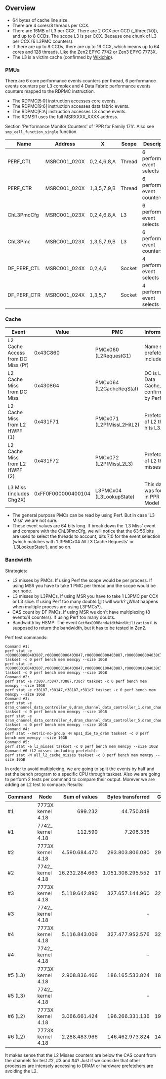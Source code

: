 ## Overview

- 64 bytes of cache line size.
- There are 4 cores/8 threads per CCX.
- There are 16MB of L3 per CCX. There are 2 CCX per CCD (_lthree[1:0]), and up to 8 CCDs. The scope L3 is per CCX. Because one chunk of L3 per CCX (6 L3PMC counters).
- If there are up to 8 CCDs, there are up to 16 CCX, which means up to 64 cores and 128 threads. Like the Zen2 EPYC 7742 or Zen3 EPYC 7773X.
- The L3 is a victim cache (confirmed by [Wikichip](https://en.wikichip.org/wiki/amd/microarchitectures/zen_2)).

### PMUs

There are 6 core performance events counters per thread, 6 performance events counters per L3 complex and 4 Data Fabric performance events counters mapped to the RDPMC instruction.

- The RDPMC[5:0] instruction accesses core events.
- The RDPMC[9:6] instruction accesses data fabric events.
- The RDPMC[F:A] instruction accesses L3 cache events.
- The RDMSR uses the full MSRXXXX_XXXX address.

Section 'Performance Monitor Counters' of 'PPR for Family 17h'. Also see `smp_call_function_single` function.

| Name        | Address      | X           | Scope  | Description                  |
|-------------|--------------|-------------|--------|------------------------------|
| PERF_CTL    | MSRC001_020X | 0,2,4,6,8,A | Thread | 6 performance event selects  |
| PERF_CTR    | MSRC001_020X | 1,3,5,7,9,B | Thread | 6 performance event counters |
| ChL3PmcCfg  | MSRC001_023X | 0,2,4,6,8,A | L3     | 6 performance event selects  |
| ChL3Pmc     | MSRC001_023X | 1,3,5,7,9,B | L3     | 6 performance event counters |
| DF_PERF_CTL | MSRC001_024X | 0,2,4,6     | Socket | 4 performance event selects  |
| DF_PERF_CTR | MSRC001_024X | 1,3,5,7     | Socket | 4 performance event selects  |

### Cache

| Event                             | Value              | PMC                       | Information                               |
|-----------------------------------|--------------------|---------------------------|-------------------------------------------|
| L2 Cache Access from DC Miss (Pf) | 0x43C860           | PMCx060 (L2RequestG1)     | Name says prefetch is included.           |
| L2 Cache Miss from DC Miss        | 0x430864           | PMCx064 (L2CacheReqStat)  | DC is L1 Data Cache, confirmed by Perf.   |
| L2 Cache Miss from L2 HWPF (1)    | 0x431F71           | PMCx071 (L2PfMissL2HitL2) | Prefetches of L2 that hits L3.            |
| L2 Cache Miss from L2 HWPF (2)    | 0x431F72           | PMCx072 (L2PfMissL2L3)    | Prefetches of L2 that misses L3.          |
| L3 Miss (includes Chg2X)          | 0xFF0F000000400104 | L3PMCx04 (L3LookupState)  | This data was found in PPR for Model 31h. |

- The general purpose PMCs can be read by using Perf. But in case 'L3 Miss' we are not sure.
- These event values are 64 bits long. If break down the 'L3 Miss' event and compare with the ChL3PmcCfg, we will notice that  the 63:56 bits are used to select the threads to account, bits 7:0 for the event selection (which matches with 'L3PMCx04 All L3 Cache Requests' or 'L3LookupState'), and so on.

### Bandwidth

Strategies:
- L2 misses by PMCs. If using Perf the scope would be per process. If using MSR you have to take 1 PMC per thread and the scope would be per node.
- L3 misses by L3PMCs. If using MSR you have to take 1 L3PMC per CCX or L3 slice. If using Perf too many doubts (¿It will work? ¿What happens when multiple process are using L3PMCs?).
- CAS count by DF PMCs. If using MSR we don't have multiplexing (8 events/4 counters). If using Perf too many doubts.
- Bandwidth by HSMP. The event `GetMaxDDRBandwidthAndUtilization` it is supposed to return the bandwidth, but it has to be tested in Zen2.

Perf test commands:
```
Command #1:
perf stat -e r0000000000403807,r0000000000403847,r0000000000403887,r00000000004038C7 taskset -c 0 perf bench mem memcpy --size 10GB
perf stat -e r0000000100403807,r0000000100403847,r0000000100403887,r00000001004038C7 taskset -c 0 perf bench mem memcpy --size 10GB
Command #2:
perf stat -e r3807,r3847,r3887,r38c7 taskset -c 0 perf bench mem memcpy --size 10GB
perf stat -e r38107,r38147,r38187,r381c7 taskset -c 0 perf bench mem memcpy --size 10GB
Command #3:
perf stat -e dram_channel_data_controller_0,dram_channel_data_controller_1,dram_channel_data_controller_2,dram_channel_data_controller_3 taskset -c 0 perf bench mem memcpy --size 10GB
perf stat -e dram_channel_data_controller_4,dram_channel_data_controller_5,dram_channel_data_controller_6,dram_channel_data_controller_7 taskset -c 0 perf bench mem memcpy --size 10GB
Command #4:
perf stat --metric-no-group -M nps1_die_to_dram taskset -c 0 perf bench mem memcpy --size 10GB
Command #5:
perf stat -e l3_misses taskset -c 0 perf bench mem memcpy --size 10GB
Command #6 (L2 misses including prefetch):
perf stat -M all_l2_cache_misses taskset -c 0 perf bench mem memcpy --size 10GB
```

In order to avoid multiplexing, we are going to split the events by half and set the bench program to a specific CPU through taskset. Also we are going to perform 2 tests per command to compare their output. Morever we are adding an L2 test to compare. Results:

| Command | Node              |   Sum of values | Bytes transferred |  GB |  GB/s |
|---------|-------------------|----------------:|------------------:|----:|------:|
| #1      | 7773X kernel 4.18 |         699.232 |        44.750.848 |   0 |     0 |
| #1      | 7742_ kernel 4.18 |         112.599 |         7.206.336 |   0 |     0 |
| #2      | 7773X kernel 4.18 |   4.590.684.470 |   293.803.806.080 | 293 |    26 |
| #2      | 7742_ kernel 4.18 |  16.232.284.663 | 1.051.308.295.552 | 1TB |    74 |
| #3      | 7773X kernel 4.18 |   5.119.642.890 |   327.657.144.960 | 327 |    29 |
| #3      | 7742_ kernel 4.18 | <not supported> |                 - |   - |     - |
| #4      | 7773X kernel 4.18 |   5.116.843.009 |   327.477.952.576 | 327 |    29 |
| #4      | 7742_ kernel 4.18 | <not supported> |                 - |   - |     - |
| #5 (L3) | 7773X kernel 4.18 |   2.908.836.466 |   186.165.533.824 | 186 |    16 |
| #5 (L3) | 7742_ kernel 4.18 | <not supported> |                 - |   - |     - |
| #6 (L2) | 7773X kernel 4.18 |   3.066.661.424 |   196.266.331.136 | 196 |    17 |
| #6 (L2) | 7773X kernel 4.18 |   2.288.483.966 |   146.462.973.824 | 146 |    10 |

It makes sense that the L2 Misses counters are below the CAS count from the channels for test #2, #3 and #4? Just if we consider that other processes are intensely accessing to DRAM or hardware prefetchers are avoiding the L2.